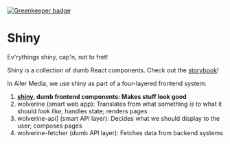 

[![Greenkeeper badge](https://badges.greenkeeper.io/dbmedialab/shiny.svg)](https://greenkeeper.io/)

# Shiny

Ev'rythings shiny, cap'n, not to fret!

Shiny is a collection of dumb React components. Check out the [storybook](https://dbmedialab.github.com/shiny/)!

In Aller Media, we use shiny as part of a four-layered frontend system:
  1. **[shiny](https://github.com/dbmedialab/shiny), dumb frontend components: Makes stuff look good**
  1. wolverine (smart web app): Translates from what something *is* to what it should *look like*; handles state; renders pages
  1. wolverine-api] (smart API layer): Decides what we should display to the user; composes pages
  1. wolverine-fetcher (dumb API layer): Fetches data from backend systems
